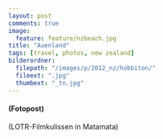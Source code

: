 ```yaml
---
layout: post
comments: true
image: 
  feature: feature/nzbeach.jpg
title: "Auenland"
tags: [travel, photos, new zealand]
bilderordner:
  filepath: "/images/p/2012_nz/hobbiton/"
  fileext: ".jpg"
  thumbext: "_tn.jpg"
---
```


#### (Fotopost)
(LOTR-Filmkulissen in Matamata)
